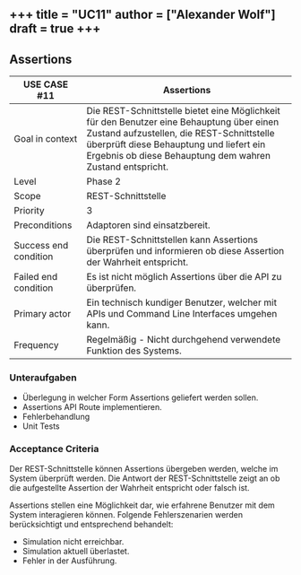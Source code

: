 +++
title = "UC11"
author = ["Alexander Wolf"]
draft = true
+++
---

## Assertions

| USE CASE **#11**       | Assertions |
|-----------------------|---------------------------------------------------------------------|
| Goal in context       | Die REST-Schnittstelle bietet eine Möglichkeit für den Benutzer eine Behauptung über einen Zustand aufzustellen, die REST-Schnittstelle überprüft diese Behauptung und liefert ein Ergebnis ob diese Behauptung dem wahren Zustand entspricht. |
| Level                 | Phase 2 |
| Scope                 | REST-Schnittstelle |
| Priority              | 3 |
| Preconditions         | Adaptoren sind einsatzbereit.                      |
| Success end condition | Die REST-Schnittstellen kann Assertions überprüfen und informieren ob diese Assertion der Wahrheit entspricht. |
| Failed end condition  | Es ist nicht möglich Assertions über die API zu überprüfen. |
| Primary actor         | Ein technisch kundiger Benutzer, welcher mit APIs und Command Line Interfaces umgehen kann. |
| Frequency             | Regelmäßig - Nicht durchgehend verwendete Funktion des Systems.                  |


### Unteraufgaben
- Überlegung in welcher Form Assertions geliefert werden sollen.
- Assertions API Route implementieren.
- Fehlerbehandlung
- Unit Tests

### Acceptance Criteria
Der REST-Schnittstelle können Assertions übergeben werden, welche im System überprüft werden. Die Antwort der REST-Schnittstelle zeigt an ob die aufgestellte Assertion der Wahrheit entspricht oder falsch ist.

Assertions stellen eine Möglichkeit dar, wie erfahrene Benutzer mit dem System interagieren können.
Folgende Fehlerszenarien werden berücksichtigt und entsprechend behandelt:
- Simulation nicht erreichbar.
- Simulation aktuell überlastet.
- Fehler in der Ausführung.
